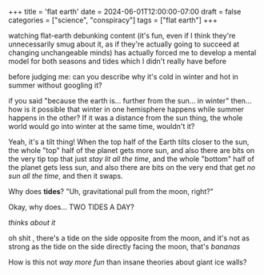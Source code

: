 +++
title = 'flat earth'
date = 2024-06-01T12:00:00-07:00
draft = false
categories = ["science", "conspiracy"]
tags = ["flat earth"]
+++

watching flat-earth debunking content (it's fun, even if I think they're unnecessarily smug about it, as if they're actually going to succeed at changing unchangeable minds) has actually forced me to develop a mental model for both seasons and tides which I didn't really have before

before judging me: can you describe why it's cold in winter and hot in summer without googling it?

if you said "because the earth is... further from the sun... in winter" then... how is it possible that winter in one hemisphere happens while
summer happens in the other? If it was a distance from the sun thing, the whole world would go into winter at the same time, wouldn't it?

Yeah, it's a tilt thing! When the top half of the Earth tilts closer to the sun, the whole "top" half of the planet gets more sun, and also there are bits on the very tip top that just _stay lit all the time_, and the whole "bottom" half of the planet gets less sun, and also there are bits on the very end that get _no sun all the time_, and then it swaps.

Why does **tides**? "Uh, gravitational pull from the moon, right?"

Okay, why does... TWO TIDES A DAY?

*thinks about it*

oh shit , there's a tide on the side opposite from the moon, and it's not as strong as the tide on the side directly facing the moon, that's _bananas_

How is this not _way more fun_ than insane theories about giant ice walls?